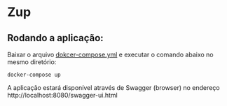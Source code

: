 # Zup

## Rodando a aplicação:

Baixar o arquivo [dokcer-compose.yml](https://github.com/paulosalonso/zup/blob/master/docker/docker-compose.yml) e executar o comando abaixo no mesmo diretório:

`docker-compose up`

A aplicação estará disponível através de Swagger (browser) no endereço http://localhost:8080/swagger-ui.html
